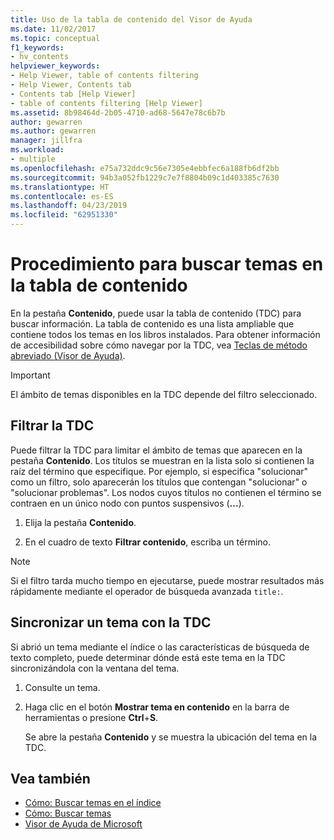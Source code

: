 ```yaml
---
title: Uso de la tabla de contenido del Visor de Ayuda
ms.date: 11/02/2017
ms.topic: conceptual
f1_keywords:
- hv_contents
helpviewer_keywords:
- Help Viewer, table of contents filtering
- Help Viewer, Contents tab
- Contents tab [Help Viewer]
- table of contents filtering [Help Viewer]
ms.assetid: 8b98464d-2b05-4710-ad68-5647e78c6b7b
author: gewarren
ms.author: gewarren
manager: jillfra
ms.workload:
- multiple
ms.openlocfilehash: e75a732ddc9c56e7305e4ebbfec6a188fb6df2bb
ms.sourcegitcommit: 94b3a052fb1229c7e7f8804b09c1d403385c7630
ms.translationtype: HT
ms.contentlocale: es-ES
ms.lasthandoff: 04/23/2019
ms.locfileid: "62951330"
---
```

# Procedimiento para buscar temas en la tabla de contenido

En la pestaña **Contenido**, puede usar la tabla de contenido (TDC) para buscar información. La tabla de contenido es una lista ampliable que contiene todos los temas en los libros instalados. Para obtener información de accesibilidad sobre cómo navegar por la TDC, vea [Teclas de método abreviado (Visor de Ayuda)](../help-viewer/shortcut-keys.md).

> [!IMPORTANT]
> El ámbito de temas disponibles en la TDC depende del filtro seleccionado.

## Filtrar la TDC

Puede filtrar la TDC para limitar el ámbito de temas que aparecen en la pestaña **Contenido**. Los títulos se muestran en la lista solo si contienen la raíz del término que especifique. Por ejemplo, si especifica "solucionar" como un filtro, solo aparecerán los títulos que contengan "solucionar" o "solucionar problemas". Los nodos cuyos títulos no contienen el término se contraen en un único nodo con puntos suspensivos (**...**).

1. Elija la pestaña **Contenido**.

2. En el cuadro de texto **Filtrar contenido**, escriba un término.

> [!NOTE]
> Si el filtro tarda mucho tiempo en ejecutarse, puede mostrar resultados más rápidamente mediante el operador de búsqueda avanzada `title:`.

## Sincronizar un tema con la TDC

Si abrió un tema mediante el índice o las características de búsqueda de texto completo, puede determinar dónde está este tema en la TDC sincronizándola con la ventana del tema.

1. Consulte un tema.

2. Haga clic en el botón **Mostrar tema en contenido** en la barra de herramientas o presione **Ctrl**+**S**.

     Se abre la pestaña **Contenido** y se muestra la ubicación del tema en la TDC.

## Vea también

- [Cómo: Buscar temas en el índice](../help-viewer/find-topics-index.md)
- [Cómo: Buscar temas](../help-viewer/find-topics.md)
- [Visor de Ayuda de Microsoft](../help-viewer/overview.md)